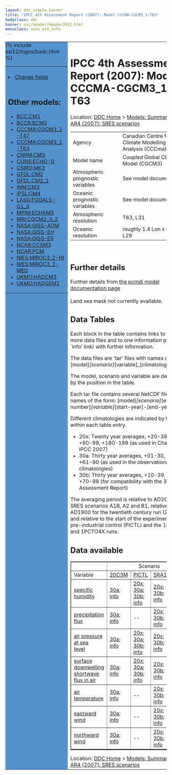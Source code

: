 ```yaml
---
layout: ddc_simple_banner
title: "IPCC 4th Assessment Report (2007): Model CCCMA-CGCM3_1-T63"
bodyclass: ddc
banner: ssi/header/Header2012.html
menuclass: auto_ar4_info
---
```



<table width="100%" border="0" cellspacing="0" cellpadding="0" style="border-collapse: collapse;">
<tr style="margin:0;padding:0;border:0;">
<td style="margin:0;padding:0;border:0;height:1pt;width:150pt;background:#5492CD;" valign="top" >

<div id="lh-col2" class="auto_ar4_info">
<table class="menumain" bgcolor="#5492CD" cellspacing="0" width="100%" border="0">
<tr><td>

<br/>
<li><a href="model-CCCMA-CGCM3_1-T63-change.html">Change fields</a></li><br/>

<h2> Other models:</h2>
<ul>
<li><a href="model-BCC-CM1.html">BCC:CM1</a></li>
<li><a href="model-BCCR-BCM2.html">BCCR:BCM2</a></li>
<li><a href="model-CCCMA-CGCM3_1-T47.html">CCCMA:CGCM3_1-T47</a></li>
<li><a href="model-CCCMA-CGCM3_1-T63.html">CCCMA:CGCM3_1-T63</a></li>
<li><a href="model-CNRM-CM3.html">CNRM:CM3</a></li>
<li><a href="model-CONS-ECHO-G.html">CONS:ECHO-G</a></li>
<li><a href="model-CSIRO-MK3.html">CSIRO:MK3</a></li>
<li><a href="model-GFDL-CM2.html">GFDL:CM2</a></li>
<li><a href="model-GFDL-CM2_1.html">GFDL:CM2_1</a></li>
<li><a href="model-INM-CM3.html">INM:CM3</a></li>
<li><a href="model-IPSL-CM4.html">IPSL:CM4</a></li>
<li><a href="model-LASG-FGOALS-G1_0.html">LASG:FGOALS-G1_0</a></li>
<li><a href="model-MPIM-ECHAM5.html">MPIM:ECHAM5</a></li>
<li><a href="model-MRI-CGCM2_3_2.html">MRI:CGCM2_3_2</a></li>
<li><a href="model-NASA-GISS-AOM.html">NASA:GISS-AOM</a></li>
<li><a href="model-NASA-GISS-EH.html">NASA:GISS-EH</a></li>
<li><a href="model-NASA-GISS-ER.html">NASA:GISS-ER</a></li>
<li><a href="model-NCAR-CCSM3.html">NCAR:CCSM3</a></li>
<li><a href="model-NCAR-PCM.html">NCAR:PCM</a></li>
<li><a href="model-NIES-MIROC3_2-HI.html">NIES:MIROC3_2-HI</a></li>
<li><a href="model-NIES-MIROC3_2-MED.html">NIES:MIROC3_2-MED</a></li>
<li><a href="model-UKMO-HADCM3.html">UKMO:HADCM3</a></li>
<li><a href="model-UKMO-HADGEM1.html">UKMO:HADGEM1</a></li>
</ul>

</td></tr> 
{% include ssi12/logos/badc.html %}
</table>
</div>
</td>
<td><h1>IPCC 4th Assessment Report (2007): Model CCCMA-CGCM3_1-T63</h1>

<!-- Breadcrumb1 -->
<div id="breadcrumb1" align="left">
Location: <a href="/index.html">DDC Home</a> > <a href="/sim/gcm_clim/">Models: Summary Data</a>
> <a href="/sim/gcm_clim/SRES_AR4/index.html">AR4 (2007): SRES scenarios</a>
</div>
<!-- End of Breadcrumb1 --><table class="meta-data-table">
<tr>
     <td class="meta-table-col1">Agency</td><td>  Canadian Centre for Climate Modelling and Analysis (CCCma)</td>
</tr>
<tr>
     <td class="meta-table-col1">Model name</td><td> Coupled Global Climate Model (CGCM3)</td>
</tr>
<tr>
     <td class="meta-table-col1">Atmospheric prognostic variables</td><td> See model documentation</td>
</tr>
<tr>
     <td class="meta-table-col1">Oceanic prognostic variables</td><td> See model documentation</td>
</tr>
<tr>
     <td class="meta-table-col1">Atmospheric resolution</td><td> T63, L31</td>
</tr>
<tr>
     <td class="meta-table-col1">Oceanic resolution</td><td> roughly 1.4 Lon x 0.9 Lat, L29</td>
</tr>
</table>
<br/>
<h2>Further details</h2>
    Further details from <a href="http://www-pcmdi.llnl.gov/ipcc/model_documentation/ipcc_model_documentation.php">
          the pcmdi model documentation page</a>
<br/>
<br/>Land sea mask not currently available.<br/>
<h2> Data Tables</h2>

Each block in the table contains links to one or more data files and
to one information page (the `info' link) with further information.
<p/>

The data files are 'tar' files with names of the form
[model]_[scenario]_[variable]_[climatology].tar.
<p/>

The model, scenario and variable are determined by the position in
the table.
<p/>

Each tar file contains several NetCDF files with names of the form:
[model]_[scenario]_[ensemble number]_[variable]_[start-year]-[end-year].nc.
<p/>

Different climatologies are indicated by the links within each table entry.
<ul>
<li>20x: Twenty year averages, +20-39, +46-65, +80-99, +180-199 (as used in Chapt. 10 of IPCC 2007)</li>
<li>30a: Thirty year averages, +01-30, +31-60, +61-90 (as used in the observational climatologies)</li>
<li>30b: Thirty year averages, +10-39, +40-69, +70-99 (for compatibility with the 3rd Assessment Report)</li>
</ul>
The averaging period is relative to AD2000 for SRES scenarios A1B, A2 and B1,
relative to AD1900 for the twentieth century run (20C3M) and relative to the
start of the experiment for the pre-industrial control (PICTL) and the
1PCTO2X and 1PCTO4X runs.
<p/>

<h2>Data available</h2>

<table class="data-table"  border="2">
<tr><td></td>
<td colspan="4" align="center">Scenario</td>
</tr>
<tr><td>Variable</td>
      <td><a href="scenario-20C3M.html">20C3M</a></td>
      <td><a href="scenario-PICTL.html">PICTL</a></td>
      <td><a href="scenario-SRA1B.html">SRA1B</a></td>
      <td><a href="scenario-SRB1.html">SRB1</a></td>
</tr>
<tr><td class="data-table-col1"><a href="var-specific_humidity.html">specific humidity</a></td>
      <td class="data-table-item">
      <a href="/cgi-bin/downl/ar4_nc/huss/CGHR_20C3M_huss_c30a.tar">30a</a>;
      <a href="/ar4/info/CCCMA-CGCM3_1-T63_20C3M_huss.html">info</a></td>
      <td class="data-table-item">
      <a href="/cgi-bin/downl/ar4_nc/huss/CGHR_PICTL_huss_oc20x.tar">20x</a>;
      <a href="/cgi-bin/downl/ar4_nc/huss/CGHR_PICTL_huss_oc30a.tar">30a</a>;
      <a href="/cgi-bin/downl/ar4_nc/huss/CGHR_PICTL_huss_oc30b.tar">30b</a>;
      <a href="/ar4/info/CCCMA-CGCM3_1-T63_PICTL_huss.html">info</a></td>
      <td class="data-table-item">
      <a href="/cgi-bin/downl/ar4_nc/huss/CGHR_SRA1B_huss_c20x.tar">20x</a>;
      <a href="/cgi-bin/downl/ar4_nc/huss/CGHR_SRA1B_huss_c30b.tar">30b</a>;
      <a href="/ar4/info/CCCMA-CGCM3_1-T63_SRA1B_huss.html">info</a></td>
      <td class="data-table-item">
      <a href="/cgi-bin/downl/ar4_nc/huss/CGHR_SRB1_huss_c20x.tar">20x</a>;
      <a href="/cgi-bin/downl/ar4_nc/huss/CGHR_SRB1_huss_c30b.tar">30b</a>;
      <a href="/ar4/info/CCCMA-CGCM3_1-T63_SRB1_huss.html">info</a></td>
</tr>
<tr><td class="data-table-col1"><a href="var-precipitation_flux.html">precipitation flux</a></td>
      <td class="data-table-item">
      <a href="/cgi-bin/downl/ar4_nc/pr/CGHR_20C3M_pr_c30a.tar">30a</a>;
      <a href="/ar4/info/CCCMA-CGCM3_1-T63_20C3M_pr.html">info</a></td>
      <td class="data-table-empty">--</td>
      <td class="data-table-item">
      <a href="/cgi-bin/downl/ar4_nc/pr/CGHR_SRA1B_pr_c20x.tar">20x</a>;
      <a href="/cgi-bin/downl/ar4_nc/pr/CGHR_SRA1B_pr_c30b.tar">30b</a>;
      <a href="/ar4/info/CCCMA-CGCM3_1-T63_SRA1B_pr.html">info</a></td>
      <td class="data-table-item">
      <a href="/cgi-bin/downl/ar4_nc/pr/CGHR_SRB1_pr_c20x.tar">20x</a>;
      <a href="/cgi-bin/downl/ar4_nc/pr/CGHR_SRB1_pr_c30b.tar">30b</a>;
      <a href="/ar4/info/CCCMA-CGCM3_1-T63_SRB1_pr.html">info</a></td>
</tr>
<tr><td class="data-table-col1"><a href="var-air_pressure_at_sea_level.html">air pressure at sea<br/> level</a></td>
      <td class="data-table-item">
      <a href="/cgi-bin/downl/ar4_nc/psl/CGHR_20C3M_psl_c30a.tar">30a</a>;
      <a href="/ar4/info/CCCMA-CGCM3_1-T63_20C3M_psl.html">info</a></td>
      <td class="data-table-item">
      <a href="/cgi-bin/downl/ar4_nc/psl/CGHR_PICTL_psl_oc20x.tar">20x</a>;
      <a href="/cgi-bin/downl/ar4_nc/psl/CGHR_PICTL_psl_oc30a.tar">30a</a>;
      <a href="/cgi-bin/downl/ar4_nc/psl/CGHR_PICTL_psl_oc30b.tar">30b</a>;
      <a href="/ar4/info/CCCMA-CGCM3_1-T63_PICTL_psl.html">info</a></td>
      <td class="data-table-item">
      <a href="/cgi-bin/downl/ar4_nc/psl/CGHR_SRA1B_psl_c20x.tar">20x</a>;
      <a href="/cgi-bin/downl/ar4_nc/psl/CGHR_SRA1B_psl_c30b.tar">30b</a>;
      <a href="/ar4/info/CCCMA-CGCM3_1-T63_SRA1B_psl.html">info</a></td>
      <td class="data-table-item">
      <a href="/cgi-bin/downl/ar4_nc/psl/CGHR_SRB1_psl_c20x.tar">20x</a>;
      <a href="/cgi-bin/downl/ar4_nc/psl/CGHR_SRB1_psl_c30b.tar">30b</a>;
      <a href="/ar4/info/CCCMA-CGCM3_1-T63_SRB1_psl.html">info</a></td>
</tr>
<tr><td class="data-table-col1"><a href="var-surface_downwelling_shortwave_flux_in_air.html">surface downwelling<br/> shortwave flux in air</a></td>
      <td class="data-table-item">
      <a href="/cgi-bin/downl/ar4_nc/rsds/CGHR_20C3M_rsds_c30a.tar">30a</a>;
      <a href="/ar4/info/CCCMA-CGCM3_1-T63_20C3M_rsds.html">info</a></td>
      <td class="data-table-item">
      <a href="/cgi-bin/downl/ar4_nc/rsds/CGHR_PICTL_rsds_oc20x.tar">20x</a>;
      <a href="/cgi-bin/downl/ar4_nc/rsds/CGHR_PICTL_rsds_oc30a.tar">30a</a>;
      <a href="/cgi-bin/downl/ar4_nc/rsds/CGHR_PICTL_rsds_oc30b.tar">30b</a>;
      <a href="/ar4/info/CCCMA-CGCM3_1-T63_PICTL_rsds.html">info</a></td>
      <td class="data-table-item">
      <a href="/cgi-bin/downl/ar4_nc/rsds/CGHR_SRA1B_rsds_c20x.tar">20x</a>;
      <a href="/cgi-bin/downl/ar4_nc/rsds/CGHR_SRA1B_rsds_c30b.tar">30b</a>;
      <a href="/ar4/info/CCCMA-CGCM3_1-T63_SRA1B_rsds.html">info</a></td>
      <td class="data-table-item">
      <a href="/cgi-bin/downl/ar4_nc/rsds/CGHR_SRB1_rsds_c20x.tar">20x</a>;
      <a href="/cgi-bin/downl/ar4_nc/rsds/CGHR_SRB1_rsds_c30b.tar">30b</a>;
      <a href="/ar4/info/CCCMA-CGCM3_1-T63_SRB1_rsds.html">info</a></td>
</tr>
<tr><td class="data-table-col1"><a href="var-air_temperature.html">air temperature</a></td>
      <td class="data-table-item">
      <a href="/cgi-bin/downl/ar4_nc/tas/CGHR_20C3M_tas_c30a.tar">30a</a>;
      <a href="/ar4/info/CCCMA-CGCM3_1-T63_20C3M_tas.html">info</a></td>
      <td class="data-table-empty">--</td>
      <td class="data-table-item">
      <a href="/cgi-bin/downl/ar4_nc/tas/CGHR_SRA1B_tas_c20x.tar">20x</a>;
      <a href="/cgi-bin/downl/ar4_nc/tas/CGHR_SRA1B_tas_c30b.tar">30b</a>;
      <a href="/ar4/info/CCCMA-CGCM3_1-T63_SRA1B_tas.html">info</a></td>
      <td class="data-table-item">
      <a href="/cgi-bin/downl/ar4_nc/tas/CGHR_SRB1_tas_c20x.tar">20x</a>;
      <a href="/cgi-bin/downl/ar4_nc/tas/CGHR_SRB1_tas_c30b.tar">30b</a>;
      <a href="/ar4/info/CCCMA-CGCM3_1-T63_SRB1_tas.html">info</a></td>
</tr>
<tr><td class="data-table-col1"><a href="var-eastward_wind.html">eastward wind</a></td>
      <td class="data-table-item">
      <a href="/cgi-bin/downl/ar4_nc/uas/CGHR_20C3M_uas_c30a.tar">30a</a>;
      <a href="/ar4/info/CCCMA-CGCM3_1-T63_20C3M_uas.html">info</a></td>
      <td class="data-table-empty">--</td>
      <td class="data-table-item">
      <a href="/cgi-bin/downl/ar4_nc/uas/CGHR_SRA1B_uas_c20x.tar">20x</a>;
      <a href="/cgi-bin/downl/ar4_nc/uas/CGHR_SRA1B_uas_c30b.tar">30b</a>;
      <a href="/ar4/info/CCCMA-CGCM3_1-T63_SRA1B_uas.html">info</a></td>
      <td class="data-table-item">
      <a href="/cgi-bin/downl/ar4_nc/uas/CGHR_SRB1_uas_c20x.tar">20x</a>;
      <a href="/cgi-bin/downl/ar4_nc/uas/CGHR_SRB1_uas_c30b.tar">30b</a>;
      <a href="/ar4/info/CCCMA-CGCM3_1-T63_SRB1_uas.html">info</a></td>
</tr>
<tr><td class="data-table-col1"><a href="var-northward_wind.html">northward wind</a></td>
      <td class="data-table-item">
      <a href="/cgi-bin/downl/ar4_nc/vas/CGHR_20C3M_vas_c30a.tar">30a</a>;
      <a href="/ar4/info/CCCMA-CGCM3_1-T63_20C3M_vas.html">info</a></td>
      <td class="data-table-empty">--</td>
      <td class="data-table-item">
      <a href="/cgi-bin/downl/ar4_nc/vas/CGHR_SRA1B_vas_c20x.tar">20x</a>;
      <a href="/cgi-bin/downl/ar4_nc/vas/CGHR_SRA1B_vas_c30b.tar">30b</a>;
      <a href="/ar4/info/CCCMA-CGCM3_1-T63_SRA1B_vas.html">info</a></td>
      <td class="data-table-item">
      <a href="/cgi-bin/downl/ar4_nc/vas/CGHR_SRB1_vas_c20x.tar">20x</a>;
      <a href="/cgi-bin/downl/ar4_nc/vas/CGHR_SRB1_vas_c30b.tar">30b</a>;
      <a href="/ar4/info/CCCMA-CGCM3_1-T63_SRB1_vas.html">info</a></td>
</tr>
</table>
</div>
<!-- Breadcrumb2 -->
<div id="breadcrumb2" align="left">
Location: <a href="/index.html">DDC Home</a> > <a href="/sim/gcm_clim/">Models: Summary Data</a>
> <a href="/sim/gcm_clim/SRES_AR4/index.html">AR4 (2007): SRES scenarios</a>
</div>
<!-- End of Breadcrumb2 --></td></tr></table>
